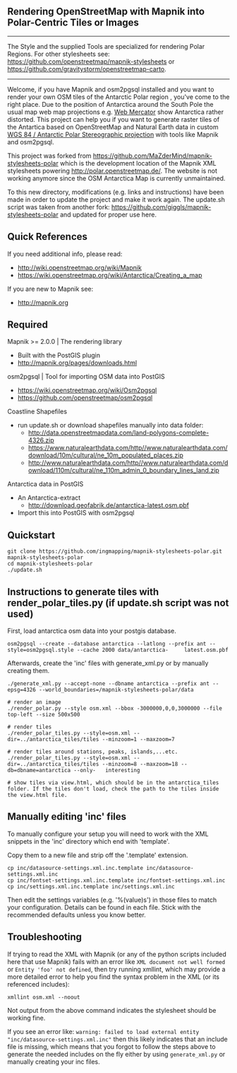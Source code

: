 Rendering OpenStreetMap with Mapnik into Polar-Centric Tiles or Images
----------------------------------------------------------------------

***
The Style and the supplied Tools are specialized for rendering Polar Regions. For other stylesheets see:  https://github.com/openstreetmap/mapnik-stylesheets or https://github.com/gravitystorm/openstreetmap-carto. 
***

Welcome, if you have Mapnik and osm2pgsql installed and you want to render your own OSM tiles of the Antarctic Polar region , you've come to the right place. Due to the position of Antarctica around the South Pole the usual map web map projections e.g. [Web Mercator](https://epsg.io/3857) show Antarctica rather distorted. This project can help you if you want to generate raster tiles of the Antartica based on OpenStreetMap and Natural Earth data in custom [WGS 84 / Antarctic Polar Stereographic projection](https://epsg.io/3031) with tools like Mapnik and osm2pgsql.

This project was forked from https://github.com/MaZderMind/mapnik-stylesheets-polar which is the development location of the Mapnik XML stylesheets powering http://polar.openstreetmap.de/. The website is not working anymore since the OSM Antarctica Map is currently unmaintained. 

To this new directory, modifications (e.g. links and instructions) have been made in order to update the project and make it work again. The update.sh script was taken from another fork: https://github.com/giggls/mapnik-stylesheets-polar and updated for proper use here. 

Quick References
----------------
If you need additional info, please read:
 - http://wiki.openstreetmap.org/wiki/Mapnik
 - https://wiki.openstreetmap.org/wiki/Antarctica/Creating_a_map

If you are new to Mapnik see:
 - http://mapnik.org
 
Required
--------

Mapnik >= 2.0.0 | The rendering library
 * Built with the PostGIS plugin
 * http://mapnik.org/pages/downloads.html 

osm2pgsql | Tool for importing OSM data into PostGIS
 * https://wiki.openstreetmap.org/wiki/Osm2pgsql
 * https://github.com/openstreetmap/osm2pgsql

Coastline Shapefiles
 * run update.sh or download shapefiles manually into data folder:
   - http://data.openstreetmapdata.com/land-polygons-complete-4326.zip
   - https://www.naturalearthdata.com/http//www.naturalearthdata.com/download/10m/cultural/ne_10m_populated_places.zip
   - http://www.naturalearthdata.com/http//www.naturalearthdata.com/download/110m/cultural/ne_110m_admin_0_boundary_lines_land.zip

Antarctica data in PostGIS
 * An Antarctica-extract
   - http://download.geofabrik.de/antarctica-latest.osm.pbf
 * Import this into PostGIS with osm2pgsql

Quickstart
----------

    git clone https://github.com/ingmapping/mapnik-stylesheets-polar.git mapnik-stylesheets-polar
    cd mapnik-stylesheets-polar
    ./update.sh
   

Instructions to generate tiles with render_polar_tiles.py (if update.sh script was not used)
----------
First, load antarctica osm data into your postgis database. 

    osm2pgsql --create --database antarctica --latlong --prefix ant --style=osm2pgsql.style --cache 2000 data/antarctica-     latest.osm.pbf

Afterwards, create the 'inc' files with generate_xml.py or by manually creating them.

    ./generate_xml.py --accept-none --dbname antarctica --prefix ant --epsg=4326 --world_boundaries=/mapnik-stylesheets-polar/data
    
    # render an image
    ./render_polar.py --style osm.xml --bbox -3000000,0,0,3000000 --file top-left --size 500x500
    
    # render tiles
    ./render_polar_tiles.py --style=osm.xml --dir=../antarctica_tiles/tiles --minzoom=1 --maxzoom=7

    # render tiles around stations, peaks, islands,...etc.
    ./render_polar_tiles.py --style=osm.xml --dir=../antarctica_tiles/tiles --minzoom=8 --maxzoom=18 --db=dbname=antarctica --only-   interesting 
    
    # show tiles via view.html, which should be in the antarctica_tiles folder. If the tiles don't load, check the path to the tiles inside the view.html file.


Manually editing 'inc' files
----------------------------

To manually configure your setup you will need to work with the XML snippets 
in the 'inc' directory which end with 'template'.

Copy them to a new file and strip off the '.template' extension.

    cp inc/datasource-settings.xml.inc.template inc/datasource-settings.xml.inc
    cp inc/fontset-settings.xml.inc.template inc/fontset-settings.xml.inc
    cp inc/settings.xml.inc.template inc/settings.xml.inc

Then edit the settings variables (e.g. '%(value)s') in those files to match your configuration.
Details can be found in each file. Stick with the recommended defaults unless you know better.

Troubleshooting
---------------

If trying to read the XML with Mapnik (or any of the python scripts included here that use Mapnik)
fails with an error like `XML document not well formed` or `Entity 'foo' not defined`, then try running
xmllint, which may provide a more detailed error to help you find the syntax problem in the XML (or its
referenced includes):

    xmllint osm.xml --noout

Not output from the above command indicates the stylesheet should be working fine.

If you see an error like: `warning: failed to load external entity "inc/datasource-settings.xml.inc"` then this
likely indicates that an include file is missing, which means that you forgot to follow the steps above to generate the needed includes on the fly either by using `generate_xml.py` or manually creating your inc files.
